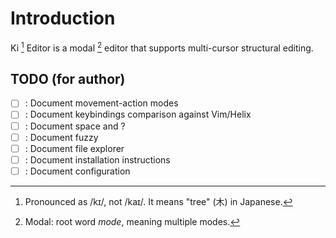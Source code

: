 # Introduction

Ki [^1] Editor is a modal [^2] editor that supports multi-cursor structural editing.

[^1]: Pronounced as /kɪ/, not /kaɪ/. It means "tree" (木) in Japanese.
[^2]: Modal: root word _mode_, meaning multiple modes.

## TODO (for author)

- [ ] : Document movement-action modes
- [ ] : Document keybindings comparison against Vim/Helix
- [ ] : Document space and ?
- [ ] : Document fuzzy
- [ ] : Document file explorer
- [ ] : Document installation instructions
- [ ] : Document configuration

